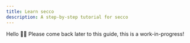 ```yaml
---
title: Learn secco
description: A step-by-step tutorial for secco
---
```


Hello 👋🏻 Please come back later to this guide, this is a work-in-progress!
